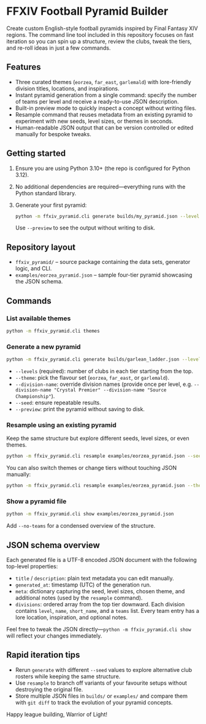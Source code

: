# FFXIV Football Pyramid Builder

Create custom English-style football pyramids inspired by Final Fantasy XIV regions. The
command line tool included in this repository focuses on fast iteration so you can spin
up a structure, review the clubs, tweak the tiers, and re-roll ideas in just a few
commands.

## Features

- Three curated themes (`eorzea`, `far_east`, `garlemald`) with lore-friendly division
  titles, locations, and inspirations.
- Instant pyramid generation from a single command: specify the number of teams per level
  and receive a ready-to-use JSON description.
- Built-in preview mode to quickly inspect a concept without writing files.
- Resample command that reuses metadata from an existing pyramid to experiment with new
  seeds, level sizes, or themes in seconds.
- Human-readable JSON output that can be version controlled or edited manually for
  bespoke tweaks.

## Getting started

1. Ensure you are using Python 3.10+ (the repo is configured for Python 3.12).
2. No additional dependencies are required—everything runs with the Python standard
   library.
3. Generate your first pyramid:

   ```bash
   python -m ffxiv_pyramid.cli generate builds/my_pyramid.json --levels 12 12 18 24 --theme eorzea --title "Hydaelyn League System"
   ```

   Use `--preview` to see the output without writing to disk.

## Repository layout

- `ffxiv_pyramid/` – source package containing the data sets, generator logic, and CLI.
- `examples/eorzea_pyramid.json` – sample four-tier pyramid showcasing the JSON schema.

## Commands

### List available themes

```bash
python -m ffxiv_pyramid.cli themes
```

### Generate a new pyramid

```bash
python -m ffxiv_pyramid.cli generate builds/garlean_ladder.json --levels 18 18 24 --theme garlemald --title "Imperial Revival Pyramid" --description "League play for the liberated provinces."
```

- `--levels` (required): number of clubs in each tier starting from the top.
- `--theme`: pick the flavour set (`eorzea`, `far_east`, or `garlemald`).
- `--division-name`: override division names (provide once per level, e.g. `--division-name "Crystal Premier" --division-name "Source Championship"`).
- `--seed`: ensure repeatable results.
- `--preview`: print the pyramid without saving to disk.

### Resample using an existing pyramid

Keep the same structure but explore different seeds, level sizes, or even themes.

```bash
python -m ffxiv_pyramid.cli resample examples/eorzea_pyramid.json --seed 9876 --preview
```

You can also switch themes or change tiers without touching JSON manually:

```bash
python -m ffxiv_pyramid.cli resample examples/eorzea_pyramid.json --theme far_east --levels 16 18 24 --output builds/far_east_variant.json
```

### Show a pyramid file

```bash
python -m ffxiv_pyramid.cli show examples/eorzea_pyramid.json
```

Add `--no-teams` for a condensed overview of the structure.

## JSON schema overview

Each generated file is a UTF-8 encoded JSON document with the following top-level
properties:

- `title` / `description`: plain text metadata you can edit manually.
- `generated_at`: timestamp (UTC) of the generation run.
- `meta`: dictionary capturing the seed, level sizes, chosen theme, and additional notes
  (used by the `resample` command).
- `divisions`: ordered array from the top tier downward. Each division contains `level`,
  `name`, `short_name`, and a `teams` list. Every team entry has a lore location,
  inspiration, and optional notes.

Feel free to tweak the JSON directly—`python -m ffxiv_pyramid.cli show` will reflect your
changes immediately.

## Rapid iteration tips

- Rerun `generate` with different `--seed` values to explore alternative club rosters
  while keeping the same structure.
- Use `resample` to branch off variants of your favourite setups without destroying the
  original file.
- Store multiple JSON files in `builds/` or `examples/` and compare them with `git diff`
  to track the evolution of your pyramid concepts.

Happy league building, Warrior of Light!

